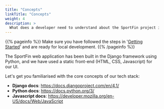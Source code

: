 ```yaml
---
title: "Concepts"
linkTitle: "Concepts"
weight: 4
description: >
  What does a developer need to understand about the SportFin project in order to use it and or contribute to it? 
---
```


{{% pageinfo %}}
Make sure you have followed the steps in '[Getting Started](/docs/getting-started/)' and are ready for local development.
{{% /pageinfo %}}

The SportFin web application has been built in the Django framework using Python, and we have used a static front-end (HTML, CSS, Javascript) for our UI. 

Let's get you familiarised with the core concepts of our tech stack:
* **Django docs**: https://docs.djangoproject.com/en/4.1/
* **Python docs**: https://docs.python.org/3/
* **Javascript docs**: https://developer.mozilla.org/en-US/docs/Web/JavaScript
